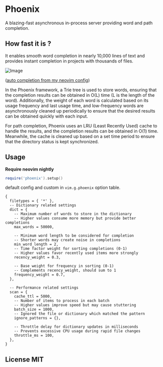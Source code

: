 # Phoenix

A blazing-fast asynchronous in-process server providing word and path completion.

## How fast it is ?

It enables smooth word completion in nearly 10,000 lines of text and provides
instant completion in projects with thousands of files.

![Image](https://github.com/user-attachments/assets/ec81041b-7f37-4613-ad91-419a76ee2eeb)

([auto completion from my neovim config](https://github.com/glepnir/nvim/blob/main/lua/internal/completion.lua))

In the Phoenix framework, a Trie tree is used to store words, ensuring that the
completion results can be obtained in O(L) time (L is the length of the word).
Additionally, the weight of each word is calculated based on its usage frequency
and last usage time, and low-frequency words are asynchronously cleaned up periodically
to ensure that the desired results can be obtained quickly with each input.

For path completion, Phoenix uses an LRU (Least Recently Used) cache to handle
the results, and the completion results can be obtained in O(1) time. Meanwhile,
the cache is cleaned up based on a set time period to ensure that the directory
status is kept synchronized.

## Usage

**Require neovim nightly**

```lua
require('phoenix').setup()
```

default config and custom in `vim.g.phoenix` option table.

```
{
  filetypes = { '*' },
  -- Dictionary related settings
  dict = {
    -- Maximum number of words to store in the dictionary
    -- Higher values consume more memory but provide better completions
    max_words = 50000,

    -- Minimum word length to be considered for completion
    -- Shorter words may create noise in completions
    min_word_length = 2,
    -- Time factor weight for sorting completions (0-1)
    -- Higher values favor recently used items more strongly
    recency_weight = 0.3,

    -- Base weight for frequency in sorting (0-1)
    -- Complements recency_weight, should sum to 1
    frequency_weight = 0.7,
  },

  -- Performance related settings
  scan = {
    cache_ttl = 5000,
    -- Number of items to process in each batch
    -- Higher values improve speed but may cause stuttering
    batch_size = 1000,
    -- Ignored the file or dictionary which matched the pattern
    ignore_patterns = {},

    -- Throttle delay for dictionary updates in milliseconds
    -- Prevents excessive CPU usage during rapid file changes
    throttle_ms = 100,
  },
}
```

## License MIT
